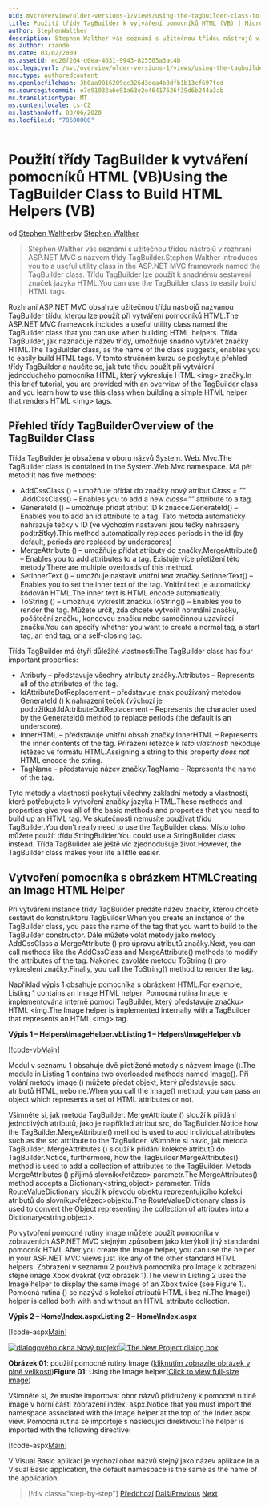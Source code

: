 ```yaml
---
uid: mvc/overview/older-versions-1/views/using-the-tagbuilder-class-to-build-html-helpers-vb
title: Použití třídy TagBuilder k vytváření pomocníků HTML (VB) | Microsoft Docs
author: StephenWalther
description: Stephen Walther vás seznámí s užitečnou třídou nástrojů v rozhraní ASP.NET MVC s názvem třídy TagBuilder. Můžete snadno použít třídu TagBuilder...
ms.author: riande
ms.date: 03/02/2009
ms.assetid: ec26f264-d0ea-4031-9943-825505a3ac4b
msc.legacyurl: /mvc/overview/older-versions-1/views/using-the-tagbuilder-class-to-build-html-helpers-vb
msc.type: authoredcontent
ms.openlocfilehash: 3b0aa9816209cc326d3dea4b8dfb1b13cf697fcd
ms.sourcegitcommit: e7e91932a6e91a63e2e46417626f39d6b244a3ab
ms.translationtype: MT
ms.contentlocale: cs-CZ
ms.lasthandoff: 03/06/2020
ms.locfileid: "78600000"
---
```

# <a name="using-the-tagbuilder-class-to-build-html-helpers-vb"></a><span data-ttu-id="a4f9d-104">Použití třídy TagBuilder k vytváření pomocníků HTML (VB)</span><span class="sxs-lookup"><span data-stu-id="a4f9d-104">Using the TagBuilder Class to Build HTML Helpers (VB)</span></span>

<span data-ttu-id="a4f9d-105">od [Stephen Walther](https://github.com/StephenWalther)</span><span class="sxs-lookup"><span data-stu-id="a4f9d-105">by [Stephen Walther](https://github.com/StephenWalther)</span></span>

> <span data-ttu-id="a4f9d-106">Stephen Walther vás seznámí s užitečnou třídou nástrojů v rozhraní ASP.NET MVC s názvem třídy TagBuilder.</span><span class="sxs-lookup"><span data-stu-id="a4f9d-106">Stephen Walther introduces you to a useful utility class in the ASP.NET MVC framework named the TagBuilder class.</span></span> <span data-ttu-id="a4f9d-107">Třídu TagBuilder lze použít k snadnému sestavení značek jazyka HTML.</span><span class="sxs-lookup"><span data-stu-id="a4f9d-107">You can use the TagBuilder class to easily build HTML tags.</span></span>

<span data-ttu-id="a4f9d-108">Rozhraní ASP.NET MVC obsahuje užitečnou třídu nástrojů nazvanou TagBuilder třídu, kterou lze použít při vytváření pomocníků HTML.</span><span class="sxs-lookup"><span data-stu-id="a4f9d-108">The ASP.NET MVC framework includes a useful utility class named the TagBuilder class that you can use when building HTML helpers.</span></span> <span data-ttu-id="a4f9d-109">Třída TagBuilder, jak naznačuje název třídy, umožňuje snadno vytvářet značky HTML.</span><span class="sxs-lookup"><span data-stu-id="a4f9d-109">The TagBuilder class, as the name of the class suggests, enables you to easily build HTML tags.</span></span> <span data-ttu-id="a4f9d-110">V tomto stručném kurzu se poskytuje přehled třídy TagBuilder a naučíte se, jak tuto třídu použít při vytváření jednoduchého pomocníka HTML, který vykresluje HTML &lt;img&gt; značky.</span><span class="sxs-lookup"><span data-stu-id="a4f9d-110">In this brief tutorial, you are provided with an overview of the TagBuilder class and you learn how to use this class when building a simple HTML helper that renders HTML &lt;img&gt; tags.</span></span>

## <a name="overview-of-the-tagbuilder-class"></a><span data-ttu-id="a4f9d-111">Přehled třídy TagBuilder</span><span class="sxs-lookup"><span data-stu-id="a4f9d-111">Overview of the TagBuilder Class</span></span>

<span data-ttu-id="a4f9d-112">Třída TagBuilder je obsažena v oboru názvů System. Web. Mvc.</span><span class="sxs-lookup"><span data-stu-id="a4f9d-112">The TagBuilder class is contained in the System.Web.Mvc namespace.</span></span> <span data-ttu-id="a4f9d-113">Má pět metod:</span><span class="sxs-lookup"><span data-stu-id="a4f9d-113">It has five methods:</span></span>

- <span data-ttu-id="a4f9d-114">AddCssClass () – umožňuje přidat do značky nový atribut *Class = ""* .</span><span class="sxs-lookup"><span data-stu-id="a4f9d-114">AddCssClass() – Enables you to add a new *class=""* attribute to a tag.</span></span>
- <span data-ttu-id="a4f9d-115">GenerateId () – umožňuje přidat atribut ID k značce.</span><span class="sxs-lookup"><span data-stu-id="a4f9d-115">GenerateId() – Enables you to add an id attribute to a tag.</span></span> <span data-ttu-id="a4f9d-116">Tato metoda automaticky nahrazuje tečky v ID (ve výchozím nastavení jsou tečky nahrazeny podtržítky).</span><span class="sxs-lookup"><span data-stu-id="a4f9d-116">This method automatically replaces periods in the id (by default, periods are replaced by underscores)</span></span>
- <span data-ttu-id="a4f9d-117">MergeAttribute () – umožňuje přidat atributy do značky.</span><span class="sxs-lookup"><span data-stu-id="a4f9d-117">MergeAttribute() – Enables you to add attributes to a tag.</span></span> <span data-ttu-id="a4f9d-118">Existuje více přetížení této metody.</span><span class="sxs-lookup"><span data-stu-id="a4f9d-118">There are multiple overloads of this method.</span></span>
- <span data-ttu-id="a4f9d-119">SetInnerText () – umožňuje nastavit vnitřní text značky.</span><span class="sxs-lookup"><span data-stu-id="a4f9d-119">SetInnerText() – Enables you to set the inner text of the tag.</span></span> <span data-ttu-id="a4f9d-120">Vnitřní text je automaticky kódován HTML.</span><span class="sxs-lookup"><span data-stu-id="a4f9d-120">The inner text is HTML encode automatically.</span></span>
- <span data-ttu-id="a4f9d-121">ToString () – umožňuje vykreslit značku.</span><span class="sxs-lookup"><span data-stu-id="a4f9d-121">ToString() – Enables you to render the tag.</span></span> <span data-ttu-id="a4f9d-122">Můžete určit, zda chcete vytvořit normální značku, počáteční značku, koncovou značku nebo samočinnou uzavírací značku.</span><span class="sxs-lookup"><span data-stu-id="a4f9d-122">You can specify whether you want to create a normal tag, a start tag, an end tag, or a self-closing tag.</span></span>

<span data-ttu-id="a4f9d-123">Třída TagBuilder má čtyři důležité vlastnosti:</span><span class="sxs-lookup"><span data-stu-id="a4f9d-123">The TagBuilder class has four important properties:</span></span>

- <span data-ttu-id="a4f9d-124">Atributy – představuje všechny atributy značky.</span><span class="sxs-lookup"><span data-stu-id="a4f9d-124">Attributes – Represents all of the attributes of the tag.</span></span>
- <span data-ttu-id="a4f9d-125">IdAttributeDotReplacement – představuje znak používaný metodou GenerateId () k nahrazení teček (výchozí je podtržítko).</span><span class="sxs-lookup"><span data-stu-id="a4f9d-125">IdAttributeDotReplacement – Represents the character used by the GenerateId() method to replace periods (the default is an underscore).</span></span>
- <span data-ttu-id="a4f9d-126">InnerHTML – představuje vnitřní obsah značky.</span><span class="sxs-lookup"><span data-stu-id="a4f9d-126">InnerHTML – Represents the inner contents of the tag.</span></span> <span data-ttu-id="a4f9d-127">Přiřazení řetězce k *této vlastnosti* nekóduje řetězec ve formátu HTML.</span><span class="sxs-lookup"><span data-stu-id="a4f9d-127">Assigning a string to this property *does not* HTML encode the string.</span></span>
- <span data-ttu-id="a4f9d-128">TagName – představuje název značky.</span><span class="sxs-lookup"><span data-stu-id="a4f9d-128">TagName – Represents the name of the tag.</span></span>

<span data-ttu-id="a4f9d-129">Tyto metody a vlastnosti poskytují všechny základní metody a vlastnosti, které potřebujete k vytvoření značky jazyka HTML.</span><span class="sxs-lookup"><span data-stu-id="a4f9d-129">These methods and properties give you all of the basic methods and properties that you need to build up an HTML tag.</span></span> <span data-ttu-id="a4f9d-130">Ve skutečnosti nemusíte používat třídu TagBuilder.</span><span class="sxs-lookup"><span data-stu-id="a4f9d-130">You don't really need to use the TagBuilder class.</span></span> <span data-ttu-id="a4f9d-131">Místo toho můžete použít třídu StringBuilder.</span><span class="sxs-lookup"><span data-stu-id="a4f9d-131">You could use a StringBuilder class instead.</span></span> <span data-ttu-id="a4f9d-132">Třída TagBuilder ale ještě víc zjednodušuje život.</span><span class="sxs-lookup"><span data-stu-id="a4f9d-132">However, the TagBuilder class makes your life a little easier.</span></span>

## <a name="creating-an-image-html-helper"></a><span data-ttu-id="a4f9d-133">Vytvoření pomocníka s obrázkem HTML</span><span class="sxs-lookup"><span data-stu-id="a4f9d-133">Creating an Image HTML Helper</span></span>

<span data-ttu-id="a4f9d-134">Při vytváření instance třídy TagBuilder předáte název značky, kterou chcete sestavit do konstruktoru TagBuilder.</span><span class="sxs-lookup"><span data-stu-id="a4f9d-134">When you create an instance of the TagBuilder class, you pass the name of the tag that you want to build to the TagBuilder constructor.</span></span> <span data-ttu-id="a4f9d-135">Dále můžete volat metody jako metody AddCssClass a MergeAttribute () pro úpravu atributů značky.</span><span class="sxs-lookup"><span data-stu-id="a4f9d-135">Next, you can call methods like the AddCssClass and MergeAttribute() methods to modify the attributes of the tag.</span></span> <span data-ttu-id="a4f9d-136">Nakonec zavoláte metodu ToString () pro vykreslení značky.</span><span class="sxs-lookup"><span data-stu-id="a4f9d-136">Finally, you call the ToString() method to render the tag.</span></span>

<span data-ttu-id="a4f9d-137">Například výpis 1 obsahuje pomocníka s obrázkem HTML.</span><span class="sxs-lookup"><span data-stu-id="a4f9d-137">For example, Listing 1 contains an Image HTML helper.</span></span> <span data-ttu-id="a4f9d-138">Pomocná rutina Image je implementována interně pomocí TagBuilder, který představuje značku&gt; HTML &lt;img.</span><span class="sxs-lookup"><span data-stu-id="a4f9d-138">The Image helper is implemented internally with a TagBuilder that represents an HTML &lt;img&gt; tag.</span></span>

<span data-ttu-id="a4f9d-139">**Výpis 1 – Helpers\ImageHelper.vb**</span><span class="sxs-lookup"><span data-stu-id="a4f9d-139">**Listing 1 – Helpers\ImageHelper.vb**</span></span>

[!code-vb[Main](using-the-tagbuilder-class-to-build-html-helpers-vb/samples/sample1.vb)]

<span data-ttu-id="a4f9d-140">Modul v seznamu 1 obsahuje dvě přetížené metody s názvem Image ().</span><span class="sxs-lookup"><span data-stu-id="a4f9d-140">The module in Listing 1 contains two overloaded methods named Image().</span></span> <span data-ttu-id="a4f9d-141">Při volání metody image () můžete předat objekt, který představuje sadu atributů HTML, nebo ne.</span><span class="sxs-lookup"><span data-stu-id="a4f9d-141">When you call the Image() method, you can pass an object which represents a set of HTML attributes or not.</span></span>

<span data-ttu-id="a4f9d-142">Všimněte si, jak metoda TagBuilder. MergeAttribute () slouží k přidání jednotlivých atributů, jako je například atribut src, do TagBuilder.</span><span class="sxs-lookup"><span data-stu-id="a4f9d-142">Notice how the TagBuilder.MergeAttribute() method is used to add individual attributes such as the src attribute to the TagBuilder.</span></span> <span data-ttu-id="a4f9d-143">Všimněte si navíc, jak metoda TagBuilder. MergeAttributes () slouží k přidání kolekce atributů do TagBuilder.</span><span class="sxs-lookup"><span data-stu-id="a4f9d-143">Notice, furthermore, how the TagBuilder.MergeAttributes() method is used to add a collection of attributes to the TagBuilder.</span></span> <span data-ttu-id="a4f9d-144">Metoda MergeAttributes () přijímá slovník&lt;řetězec&gt; parametr.</span><span class="sxs-lookup"><span data-stu-id="a4f9d-144">The MergeAttributes() method accepts a Dictionary&lt;string,object&gt; parameter.</span></span> <span data-ttu-id="a4f9d-145">Třída RouteValueDictionary slouží k převodu objektu reprezentujícího kolekci atributů do slovníku&lt;řetězec&gt;objektu.</span><span class="sxs-lookup"><span data-stu-id="a4f9d-145">The RouteValueDictionary class is used to convert the Object representing the collection of attributes into a Dictionary&lt;string,object&gt;.</span></span>

<span data-ttu-id="a4f9d-146">Po vytvoření pomocné rutiny image můžete použít pomocníka v zobrazeních ASP.NET MVC stejným způsobem jako kterýkoli jiný standardní pomocník HTML.</span><span class="sxs-lookup"><span data-stu-id="a4f9d-146">After you create the Image helper, you can use the helper in your ASP.NET MVC views just like any of the other standard HTML helpers.</span></span> <span data-ttu-id="a4f9d-147">Zobrazení v seznamu 2 používá pomocníka pro Image k zobrazení stejné image Xbox dvakrát (viz obrázek 1).</span><span class="sxs-lookup"><span data-stu-id="a4f9d-147">The view in Listing 2 uses the Image helper to display the same image of an Xbox twice (see Figure 1).</span></span> <span data-ttu-id="a4f9d-148">Pomocná rutina () se nazývá s kolekcí atributů HTML i bez ní.</span><span class="sxs-lookup"><span data-stu-id="a4f9d-148">The Image() helper is called both with and without an HTML attribute collection.</span></span>

<span data-ttu-id="a4f9d-149">**Výpis 2 – Home\Index.aspx**</span><span class="sxs-lookup"><span data-stu-id="a4f9d-149">**Listing 2 – Home\Index.aspx**</span></span>

[!code-aspx[Main](using-the-tagbuilder-class-to-build-html-helpers-vb/samples/sample2.aspx)]

<span data-ttu-id="a4f9d-150">[![dialogového okna Nový projekt](using-the-tagbuilder-class-to-build-html-helpers-vb/_static/image1.jpg)](using-the-tagbuilder-class-to-build-html-helpers-vb/_static/image1.png)</span><span class="sxs-lookup"><span data-stu-id="a4f9d-150">[![The New Project dialog box](using-the-tagbuilder-class-to-build-html-helpers-vb/_static/image1.jpg)](using-the-tagbuilder-class-to-build-html-helpers-vb/_static/image1.png)</span></span>

<span data-ttu-id="a4f9d-151">**Obrázek 01**: použití pomocné rutiny Image ([kliknutím zobrazíte obrázek v plné velikosti](using-the-tagbuilder-class-to-build-html-helpers-vb/_static/image2.png))</span><span class="sxs-lookup"><span data-stu-id="a4f9d-151">**Figure 01**: Using the Image helper([Click to view full-size image](using-the-tagbuilder-class-to-build-html-helpers-vb/_static/image2.png))</span></span>

<span data-ttu-id="a4f9d-152">Všimněte si, že musíte importovat obor názvů přidružený k pomocné rutině image v horní části zobrazení index. aspx.</span><span class="sxs-lookup"><span data-stu-id="a4f9d-152">Notice that you must import the namespace associated with the Image helper at the top of the Index.aspx view.</span></span> <span data-ttu-id="a4f9d-153">Pomocná rutina se importuje s následující direktivou:</span><span class="sxs-lookup"><span data-stu-id="a4f9d-153">The helper is imported with the following directive:</span></span>

[!code-aspx[Main](using-the-tagbuilder-class-to-build-html-helpers-vb/samples/sample3.aspx)]

<span data-ttu-id="a4f9d-154">V Visual Basic aplikaci je výchozí obor názvů stejný jako název aplikace.</span><span class="sxs-lookup"><span data-stu-id="a4f9d-154">In a Visual Basic application, the default namespace is the same as the name of the application.</span></span>

> [!div class="step-by-step"]
> <span data-ttu-id="a4f9d-155">[Předchozí](creating-custom-html-helpers-vb.md)
> [Další](creating-page-layouts-with-view-master-pages-vb.md)</span><span class="sxs-lookup"><span data-stu-id="a4f9d-155">[Previous](creating-custom-html-helpers-vb.md)
[Next](creating-page-layouts-with-view-master-pages-vb.md)</span></span>
